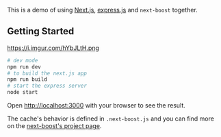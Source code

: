 This is a demo of using [Next.js](https://nextjs.org/), [express.js](https://github.com/expressjs/express) and `next-boost` together.

## Getting Started

https://i.imgur.com/hYbJLtH.png

```bash
# dev mode
npm run dev
# to build the next.js app
npm run build
# start the express server
node start
```

Open [http://localhost:3000](http://localhost:3000) with your browser to see the result.

The cache's behavior is defined in `.next-boost.js` and you can find more on the [next-boost's project page](https://github.com/rjyo/next-boost).